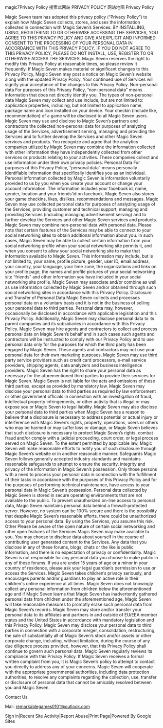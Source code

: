 magic7Privacy Policy
搜索此网站
PRIVACY POLICY
网站地图
Privacy Policy

Magic Seven team has adopted this privacy policy (“Privacy Policy”) to explain how Magic Seven collects, stores, and uses the information collected in connection with Magic Seven’s Services.
BY INSTALLING, USING, REGISTERING TO OR OTHERWISE ACCESSING THE SERVICES, YOU AGREE TO THIS PRIVACY POLICY AND GIVE AN EXPLICIT AND INFORMED CONSENT TO THE PROCESSING OF YOUR PERSONAL DATA IN ACCORDANCE WITH THIS PRIVACY POLICY. IF YOU DO NOT AGREE TO THIS PRIVACY POLICY, PLEASE DO NOT INSTALL, USE, REGISTER TO OR OTHERWISE ACCESS THE SERVICES. Magic Seven reserves the right to modify this Privacy Policy at reasonable times, so please review it frequently. If Magic Seven makes material or significant changes to this Privacy Policy, Magic Seven may post a notice on Magic Seven’s website along with the updated Privacy Policy. Your continued use of Services will signify your acceptance of the changes to this Privacy Policy.
Non-personal data
For purposes of this Privacy Policy, “non-personal data” means information that does not directly identify you. The types of non-personal data Magic Seven may collect and use include, but are not limited to: application properties, including, but not limited to application name, package name and icon installed on your device. Your checkin (include like, recommendation) of a game will be disclosed to all Magic Seven users.
Magic Seven may use and disclose to Magic Seven’s partners and contractors the collected non-personal data for purposes of analyzing usage of the Services, advertisement serving, managing and providing the Services and to further develop the Services and other Magic Seven services and products.
You recognize and agree that the analytics companies utilized by Magic Seven may combine the information collected with other information they have independently collected from other services or products relating to your activities. These companies collect and use information under their own privacy policies.
Personal Data
For purposes of this Privacy Policy, “personal data” means personally identifiable information that specifically identifies you as an individual.
Personal information collected by Magic Seven is information voluntarily provided to us by you when you create your account or change your account 
information. The information includes your facebook id, name, gender, location and your friends’id on facebook. Magic Seven also stores your game checkins, likes, dislikes, recommendations and messages.
Magic Seven may use collected personal data for purposes of analyzing usage of the Services, providing customer and technical support, managing and providing Services (including managing advertisement serving) and to further develop the Services and other Magic Seven services and products. Magic Seven may combine non-personal data with personal data.
Please note that certain features of the Services may be able to connect to your social networking sites to obtain additional information about you. In such cases, Magic Seven may be able to collect certain information from your social networking profile when your social networking site permits it, and when you consent to allow your social networking site to make that information available to Magic Seven. This information may include, but is not limited to, your name, profile picture, gender, user ID, email address, your country, your language, your time zone, the organizations and links on your profile page, the names and profile pictures of your social networking site “friends” and other information you have included in your social networking site profile. Magic Seven may associate and/or combine as well as use information collected by Magic Seven and/or obtained through such social networking sites in accordance with this Privacy Policy.
Disclosure and Transfer of Personal Data
Magic Seven collects and processes personal data on a voluntary basis and it is not in the business of selling your personal data to third parties. Personal data may, however, occasionally be disclosed in accordance with applicable legislation and this Privacy Policy. Additionally, Magic Seven may disclose personal data to its parent companies and its subsidiaries in accordance with this Privacy Policy.
Magic Seven may hire agents and contractors to collect and process personal data on Magic Seven’s behalf and in such cases such agents and contractors will be instructed to comply with our Privacy Policy and to use personal data only for the purposes for which the third party has been engaged by Magic Seven. These agents and contractors may not use your personal data for their own marketing purposes. Magic Seven may use third party service providers such as credit card processors, e-mail service providers, shipping agents, data analyzers and business intelligence providers. Magic Seven has the right to share your personal data as necessary for the aforementioned third parties to provide their services for Magic Seven. Magic Seven is not liable for the acts and omissions of these third parties, except as provided by mandatory law.
Magic Seven may disclose your personal data to third parties as required by law enforcement or other government officials in connection with an investigation of fraud, intellectual property infringements, or other activity that is illegal or may expose you or Magic Seven to legal liability. Magic Seven may also disclose your personal data to third parties when Magic Seven has a reason to believe that a disclosure is necessary to address potential or actual injury or interference with Magic Seven’s rights, property, operations, users or others who may be harmed or may suffer loss or damage, or Magic Seven believes that such disclosure is necessary to protect Magic Seven’s rights, combat fraud and/or comply with a judicial proceeding, court order, or legal process served on Magic Seven. To the extent permitted by applicable law, Magic Seven will make reasonable efforts to notify you of such disclosure through Magic Seven’s website or in another reasonable manner.
Safeguards
Magic Seven follows generally accepted industry standards and maintains reasonable safeguards to attempt to ensure the security, integrity and privacy of the information in Magic Seven’s possession. Only those persons with a need to process your personal data in connection with the fulfillment of their tasks in accordance with the purposes of this Privacy Policy and for the purposes of performing technical maintenance, have access to your personal data in Magic Seven’s possession. Personal data collected by Magic Seven is stored in secure operating environments that are not available to the public. To prevent unauthorized on-line access to personal data, Magic Seven maintains personal data behind a firewall-protected server. However, no system can be 100% secure and there is the possibility that despite Magic Seven’s reasonable efforts, there could be unauthorized access to your personal data. By using the Services, you assume this risk.
Other
Please be aware of the open nature of certain social networking and other open features of the Services Magic Seven may make available to you. You may choose to disclose data about yourself in the course of contributing user generated content to the Services. Any data that you disclose in any of these forums, blogs, chats or the like is public information, and there is no expectation of privacy or confidentiality. Magic Seven is not responsible for any personal data you choose to make public in any of these forums.
If you are under 15 years of age or a minor in your country of residence, please ask your legal guardian’s permission to use or access the Services. Magic Seven takes children’s privacy seriously, and encourages parents and/or guardians to play an active role in their children's online experience at all times. Magic Seven does not knowingly collect any personal information from children below the aforementioned age and if Magic Seven learns that Magic Seven has inadvertently gathered personal data from children under the aforementioned age, Magic Seven will take reasonable measures to promptly erase such personal data from Magic Seven’s records.
Magic Seven may store and/or transfer your personal data to its affiliates and partners in and outside of EU/EEA member states and the United States in accordance with mandatory legislation and this Privacy Policy. Magic Seven may disclose your personal data to third parties in connection with a corporate merger, consolidation, restructuring, the sale of substantially all of Magic Seven’s stock and/or assets or other corporate change, including, without limitation, during the course of any due diligence process provided, however, that this Privacy Policy shall continue to govern such personal data.
Magic Seven regularly reviews its compliance with this Privacy Policy. If Magic Seven receives a formal written complaint from you, it is Magic Seven’s policy to attempt to contact you directly to address any of your concerns. Magic Seven will cooperate with the appropriate governmental authorities, including data protection authorities, to resolve any complaints regarding the collection, use, transfer or disclosure of personal data that cannot be amicably resolved between you and Magic Seven.

Contact Us

Mail: remarkablegames0101@outlook.com

Sign in|Recent Site Activity|Report Abuse|Print Page|Powered By Google Sites